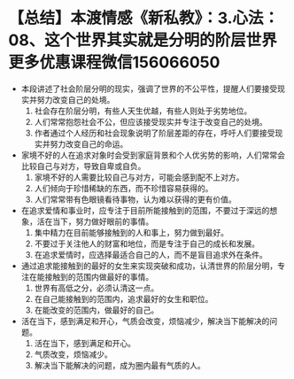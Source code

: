 # 【总结】本渡情感《新私教》：3.心法：08、这个世界其实就是分明的阶层世界更多优惠课程微信156066050

-   本段讲述了社会阶层分明的现实，强调了世界的不公平性，提醒人们要接受现实并努力改变自己的处境。
    1.  社会存在阶层分明，有些人天生优越，有些人则处于劣势地位。
    2.  人们常常抱怨社会不公，但应该接受现实并专注于改变自己的处境。
    3.  作者通过个人经历和社会现象说明了阶层差距的存在，呼吁人们要接受现实并努力改变自己的命运。
-   家境不好的人在追求对象时会受到家庭背景和个人优劣势的影响，人们常常会比较自己与对方，导致自卑或自负。
    1.  家境不好的人需要比较自己与对方，可能会感到配不上对方。
    2.  人们倾向于珍惜稀缺的东西，而不珍惜容易获得的。
    3.  人们常常带有色眼镜看待事物，认为难以获得的更有价值。
-   在追求爱情和事业时，应专注于目前所能接触到的范围，不要过于深远的想象，活在当下，努力做好眼前的事情。
    1.  集中精力在目前能够接触到的人和事上，努力做到最好。
    2.  不要过于关注他人的财富和地位，而是专注于自己的成长和发展。
    3.  在追求爱情时，应选择最适合自己的人，而不是盲目追求外在条件。
-   通过追求能接触到的最好的女生来实现突破和成功，认清世界的阶层分明，专注在能接触到的范围内做最好的事情。
    1.  世界有高低之分，必须认清这一点。
    2.  在自己能接触到的范围内，追求最好的女生和职位。
    3.  在能改变的范围内，做最好的自己。
-   活在当下，感到满足和开心，气质会改变，烦恼减少，解决当下能解决的问题。
    1.  活在当下，感到满足和开心。
    2.  气质改变，烦恼减少。
    3.  解决当下能解决的问题，成为圈内最有气质的人。